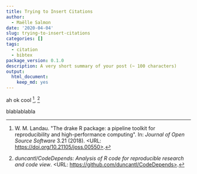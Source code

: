 ```yaml
---
title: Trying to Insert Citations
author:
  - Maëlle Salmon
date: '2020-04-04'
slug: trying-to-insert-citations
categories: []
tags:
  - citation
  - bibtex
package_version: 0.1.0
description: A very short summary of your post (~ 100 characters)
output:
  html_document:
    keep_md: yes
---
```






ah ok cool [^drake2018], [^Duncantl/CodeDepends:View]
 
blablablabla

[^drake2018]: W. M. Landau. "The drake R package: a pipeline toolkit for reproducibility and high-performance computing". In: _Journal of Open Source Software_ 3.21 (2018). <URL: https://doi.org/10.21105/joss.00550>. 
 [^Duncantl/CodeDepends:View]: _duncantl/CodeDepends: Analysis of R code for reproducible research and code view_. <URL: https://github.com/duncantl/CodeDepends>.
